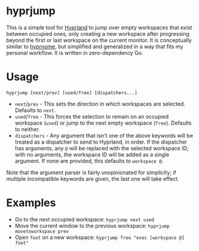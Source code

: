 # hyprjump

This is a simple tool for [Hyprland](https://hyprland.org) to jump over empty
workspaces that exist between occupied ones, only creating a new workspace after
progressing beyond the first or last workspace on the current monitor. It is
conceptually similar to [hyprnome](https://github.com/donovanglover/hyprnome),
but simplified and generalized in a way that fits my personal workflow. It is
written in zero-dependency Go.

# Usage

```
hyprjump [next/prev] [used/free] [dispatchers...]
```

-   `next`/`prev` - This sets the direction in which workspaces are selected.
    Defaults to `next`.
-   `used`/`free` - This forces the selection to remain on an occupied workspace
    (`used`) or jump to the next empty workspace (`free`). Defaults to neither.
-   `dispatchers` - Any argument that isn't one of the above keywords will be
    treated as a dispatcher to send to Hyprland, in order. If the dispatcher has
    arguments, any `@` will be replaced with the selected workspace ID; with no
    arguments, the workspace ID will be added as a single argument. If none are
    provided, this defaults to `workspace @`.

Note that the argument parser is fairly unopinionated for simplicity; if
multiple incompatible keywords are given, the last one will take effect.

# Examples

-   Go to the next occupied workspace: `hyprjump next used`
-   Move the current window to the previous workspace:
    `hyprjump movetoworkspace prev`
-   Open `foot` on a new workspace: `hyprjump free "exec [workspace @] foot"`
